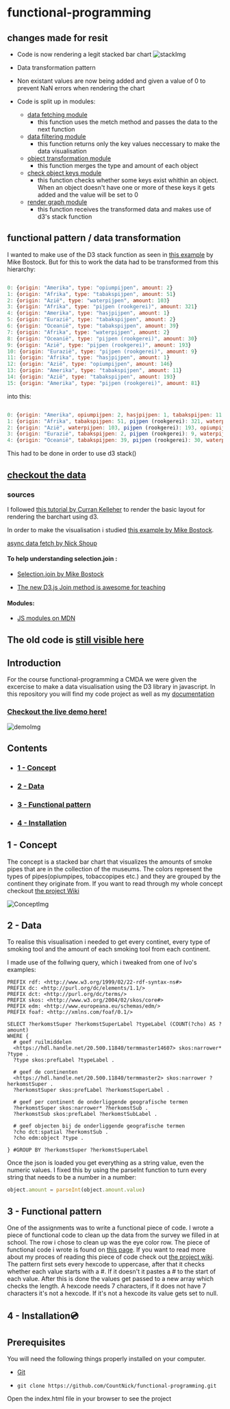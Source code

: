 # functional-programming

## changes made for resit

* Code is now rendering a legit stacked bar chart
![stackImg](https://i.imgur.com/IHmm6HL.png)
* Data transformation pattern
* Non existant values are now being added and given a value of 0 to prevent NaN errors when rendering the chart

* Code is split up in modules:
  * [data fetching module](https://github.com/CountNick/functional-programming/blob/master/js/modules/fetchData.js)
    * this function uses the metch method and passes the data to the next function
  * [data filtering module](https://github.com/CountNick/functional-programming/blob/master/js/modules/filterData.js)
    * this function returns only the key values neccessary to make the data visualisation
  * [object transformation module](https://github.com/CountNick/functional-programming/blob/master/js/modules/transformToObjects.js)
    * this function merges the type and amount of each object 
  * [check object keys module](https://github.com/CountNick/functional-programming/blob/master/js/modules/checkKeys.js)
    * this function checks whether some keys exist whithin an object. When an object doesn't have one or more of these keys it gets added and the value will be set to 0
  * [render graph module](https://github.com/CountNick/functional-programming/blob/master/js/modules/renderGraph.js)
    * this function receives the transformed data and makes use of d3's stack function

## functional pattern / data transformation

I wanted to make use of the D3 stack function as seen in [this example](https://observablehq.com/@d3/stacked-bar-chart) by Mike Bostock. But for this to work the data had to be transformed from this hierarchy:

```javascript

0: {origin: "Amerika", type: "opiumpijpen", amount: 2}
1: {origin: "Afrika", type: "tabakspijpen", amount: 51}
2: {origin: "Azië", type: "waterpijpen", amount: 103}
3: {origin: "Afrika", type: "pijpen (rookgerei)", amount: 321}
4: {origin: "Amerika", type: "hasjpijpen", amount: 1}
5: {origin: "Eurazië", type: "tabakspijpen", amount: 2}
6: {origin: "Oceanië", type: "tabakspijpen", amount: 39}
7: {origin: "Afrika", type: "waterpijpen", amount: 2}
8: {origin: "Oceanië", type: "pijpen (rookgerei)", amount: 30}
9: {origin: "Azië", type: "pijpen (rookgerei)", amount: 193}
10: {origin: "Eurazië", type: "pijpen (rookgerei)", amount: 9}
11: {origin: "Afrika", type: "hasjpijpen", amount: 1}
12: {origin: "Azië", type: "opiumpijpen", amount: 146}
13: {origin: "Amerika", type: "tabakspijpen", amount: 11}
14: {origin: "Azië", type: "tabakspijpen", amount: 193}
15: {origin: "Amerika", type: "pijpen (rookgerei)", amount: 81}

```

into this:

```javascript

0: {origin: "Amerika", opiumpijpen: 2, hasjpijpen: 1, tabakspijpen: 11, pijpen (rookgerei): 81, …}
1: {origin: "Afrika", tabakspijpen: 51, pijpen (rookgerei): 321, waterpijpen: 2, hasjpijpen: 1, …}
2: {origin: "Azië", waterpijpen: 103, pijpen (rookgerei): 193, opiumpijpen: 146, tabakspijpen: 193, …}
3: {origin: "Eurazië", tabakspijpen: 2, pijpen (rookgerei): 9, waterpijpen: 0, opiumpijpen: 0, …}
4: {origin: "Oceanië", tabakspijpen: 39, pijpen (rookgerei): 30, waterpijpen: 0, opiumpijpen: 0, …}

```
This had to be done in order to use d3 stack()

## [checkout the data ]()

### __sources__

I followed [this tutorial by Curran Kelleher](https://www.youtube.com/watch?v=NlBt-7PuaLk&t=800s) to render the basic layout for rendering the barchart using d3.

In order to make the visualisation i studied [this example by Mike Bostock](https://observablehq.com/@d3/stacked-bar-chart).

[async data fetch by Nick Shoup](https://dev.to/shoupn/javascript-fetch-api-and-using-asyncawait-47mp)

#### To help understanding selection.join :

* [Selection.join by Mike Bostock](https://observablehq.com/@d3/selection-join)

* [The new D3.js Join method is awesome for teaching](https://fabiofranchino.com/blog/the-new-d3.js-join-method-is-awesome-for-t/)

#### Modules:

* [JS modules on MDN](https://www.google.com/search?q=js+modules+how+to+use&rlz=1C5CHFA_enNL716NL718&oq=js+modules+how+&aqs=chrome.1.69i57j0l2.3675j1j7&sourceid=chrome&ie=UTF-8)



## __The old code is [still visible here](https://github.com/CountNick/functional-programming/tree/gh-pages)__





## Introduction

For the course functional-programming a CMDA we were given the excercise to make a data visualisation using the D3 library in javascript. In this repository you will find my code project as well as my [documentation](https://github.com/CountNick/functional-programming/wiki)

### [Checkout the live demo here!](https://countnick.github.io/functional-programming/)
![demoImg](https://i.imgur.com/N1vvuSj.png)

## Contents

* ### [1 - Concept](#1-Concept)
* ### [2 - Data](#2-data)
* ### [3 - Functional pattern](#3-Functional-pattern)
* ### [4 - Installation](#4-Installation)


## 1 - Concept 

The concept is a stacked bar chart that visualizes the amounts of smoke pipes that are in the collection of the museums. The colors represent the types of pipes(opiumpipes, tobaccopipes etc.) and they are grouped by the continent they originate from. If you want to read through my whole concept checkout [the project Wiki](https://github.com/CountNick/functional-programming/wiki/2.3---Concept)

![ConceptImg](https://i.imgur.com/CKsA8Fr.png)


## 2 - Data

To realise this visualisation i needed to get every continet, every type of smoking tool and the amount of each smoking tool from each continent.

I made use of the follwing query, which i tweaked from one of Ivo's examples:

```
PREFIX rdf: <http://www.w3.org/1999/02/22-rdf-syntax-ns#>
PREFIX dc: <http://purl.org/dc/elements/1.1/>
PREFIX dct: <http://purl.org/dc/terms/>
PREFIX skos: <http://www.w3.org/2004/02/skos/core#>
PREFIX edm: <http://www.europeana.eu/schemas/edm/>
PREFIX foaf: <http://xmlns.com/foaf/0.1/>

SELECT ?herkomstSuper ?herkomstSuperLabel ?typeLabel (COUNT(?cho) AS ?amount) 
WHERE {
  # geef ruilmiddelen
  <https://hdl.handle.net/20.500.11840/termmaster14607> skos:narrower* ?type .
  ?type skos:prefLabel ?typeLabel .

  # geef de continenten
  <https://hdl.handle.net/20.500.11840/termmaster2> skos:narrower ?herkomstSuper .
  ?herkomstSuper skos:prefLabel ?herkomstSuperLabel .

  # geef per continent de onderliggende geografische termen
  ?herkomstSuper skos:narrower* ?herkomstSub .
  ?herkomstSub skos:prefLabel ?herkomstSubLabel .

  # geef objecten bij de onderliggende geografische termen
  ?cho dct:spatial ?herkomstSub .
  ?cho edm:object ?type . 
  
} #GROUP BY ?herkomstSuper ?herkomstSuperLabel 
```

Once the json is loaded you get everything as a string value, even the numeric values. I fixed this by using the parseInt function to turn every string that needs to be a number in a number: 

```javascript
object.amount = parseInt(object.amount.value)
```

## 3 - Functional pattern

One of the assignments was to write a functional piece of code. I wrote a piece of functional code to clean up the data from the survey we filled in at school. The row i chose to clean up was the eye color row. The piece of functional code i wrote is found on [this page](https://github.com/CountNick/functional-programming/blob/master/js/index.js). If you want to read more about my proces of reading this piece of code check out [the project wiki](https://github.com/CountNick/functional-programming/wiki/3.4-Data-transformation-for-stacked-bar-chart). The pattern first sets every hexcode to uppercase, after that it checks whether each value starts with a #. If it doesn't it pastes a # to the start of each value. After this is done the values get passed to a new array which checks the length. A hexcode needs 7 characters, if it does not have 7 characters it's not a hexcode. If it's not a hexcode its value gets set to null.

## 4 - Installation:cd:

## Prerequisites

You will need the following things properly installed on your computer.

* [Git](https://git-scm.com/)


* `git clone https://github.com/CountNick/functional-programming.git`

Open the index.html file in your browser to see the project
